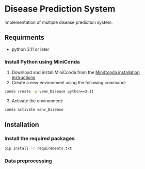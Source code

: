 # Disease Prediction System

Implementation of multiple disease prediction system.

## Requirments

- python 3.11 or later

### Install Python using MiniConda

1) Download and install MiniConda from the [MiniConda installation instructions](https://docs.anaconda.com/free/miniconda/#quick-command-line-install)
2) Create a new environment using the following command:

```bash
conda create -p venv_Disease python==3.11
```

3) Activate the environment:

```bash
conda activate venv_Disease
```

## Installation

### Install the required packages

```bash
pip install -r requirements.txt
```

### Data preprocessing

